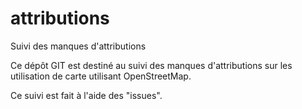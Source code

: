 # attributions
Suivi des manques d'attributions

Ce dépôt GIT est destiné au suivi des manques d'attributions sur les utilisation de carte utilisant OpenStreetMap.

Ce suivi est fait à l'aide des "issues".
